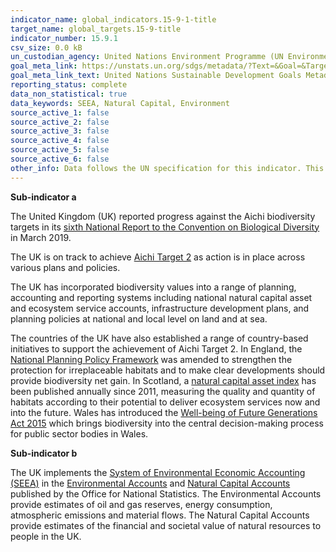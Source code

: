 ```yaml
---
indicator_name: global_indicators.15-9-1-title
target_name: global_targets.15-9-title
indicator_number: 15.9.1
csv_size: 0.0 kB
un_custodian_agency: United Nations Environment Programme (UN Environment), Convention on Biological Diversity (CBD), United Nations Statistics Division (UNSD) and UNEP-WCMC
goal_meta_link: https://unstats.un.org/sdgs/metadata/?Text=&Goal=&Target=15.9
goal_meta_link_text: United Nations Sustainable Development Goals Metadata
reporting_status: complete
data_non_statistical: true
data_keywords: SEEA, Natural Capital, Environment
source_active_1: false
source_active_2: false
source_active_3: false
source_active_4: false
source_active_5: false
source_active_6: false
other_info: Data follows the UN specification for this indicator. This indicator has not been identified in collaboration with topic experts.
---
```

**Sub-indicator a**

The United Kingdom (UK) reported progress against the Aichi biodiversity targets in its [sixth National Report to the Convention on Biological Diversity](https://jncc.gov.uk/our-work/united-kingdom-s-6th-national-report-to-the-convention-on-biological-diversity/) in March 2019.  

The UK is on track to achieve [Aichi Target 2](https://www.cbd.int/sp/targets/) as action is in place across various plans and policies.  

The UK has incorporated biodiversity values into a range of planning, accounting and reporting systems including national natural capital asset and ecosystem service accounts, infrastructure development plans, and planning policies at national and local level on land and at sea. 

The countries of the UK have also established a range of country-based initiatives to support the achievement of Aichi Target 2. In England, the [National Planning Policy Framework](https://assets.publishing.service.gov.uk/government/uploads/system/uploads/attachment_data/file/810197/NPPF_Feb_2019_revised.pdf) was amended to strengthen the protection for irreplaceable habitats and to make clear developments should provide biodiversity net gain. In Scotland, a [natural capital asset index](https://www.nature.scot/professional-advice/planning-and-development/social-and-economic-benefits-nature/natural-capital-asset-index) has been published annually since 2011, measuring the quality and quantity of habitats according to their potential to deliver ecosystem services now and into the future. Wales has introduced the [Well-being of Future Generations Act 2015](https://futuregenerations.wales/about-us/future-generations-act/) which brings biodiversity into the central decision-making process for public sector bodies in Wales.  


**Sub-indicator b**

The UK implements the [System of Environmental Economic Accounting (SEEA)](https://seea.un.org/content/global-assessment-environmental-economic-accounting) in the [Environmental Accounts](https://www.ons.gov.uk/economy/grossdomesticproductgdp/compendium/unitedkingdomnationalaccountsthebluebook/2019/environmentalaccounts) and [Natural Capital Accounts](https://www.ons.gov.uk/economy/environmentalaccounts/bulletins/uknaturalcapitalaccounts/2020) published by the Office for National Statistics. The Environmental Accounts provide estimates of oil and gas reserves, energy consumption, atmospheric emissions and material flows. The Natural Capital Accounts provide estimates of the financial and societal value of natural resources to people in the UK.